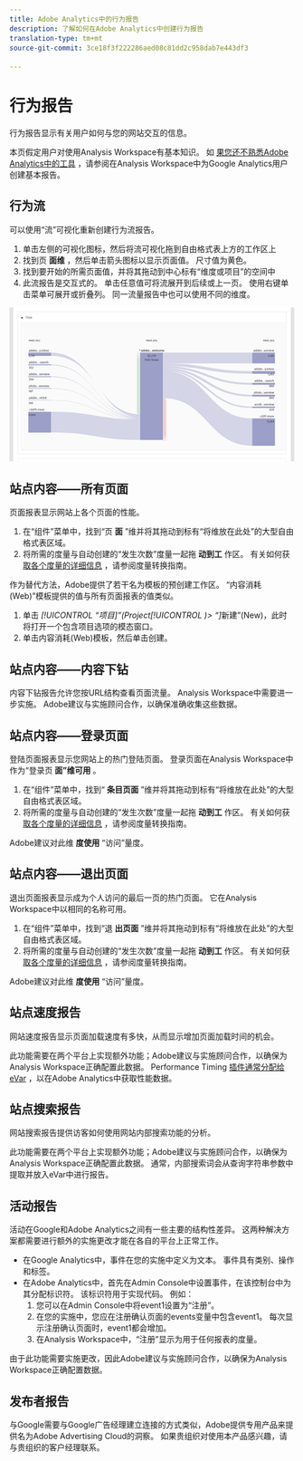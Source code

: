 ```yaml
---
title: Adobe Analytics中的行为报告
description: 了解如何在Adobe Analytics中创建行为报告
translation-type: tm+mt
source-git-commit: 3ce18f3f222286aed08c81dd2c958dab7e443df3

---
```



# 行为报告

行为报告显示有关用户如何与您的网站交互的信息。

本页假定用户对使用Analysis Workspace有基本知识。 如 [果您还不熟悉Adobe Analytics中的工具](create-report.md) ，请参阅在Analysis Workspace中为Google Analytics用户创建基本报告。

## 行为流

可以使用“流”可视化重新创建行为流报告。

1. 单击左侧的可视化图标，然后将流可视化拖到自由格式表上方的工作区上
2. 找到页 **面维** ，然后单击箭头图标以显示页面值。 尺寸值为黄色。
3. 找到要开始的所需页面值，并将其拖动到中心标有“维度或项目”的空间中
4. 此流报告是交互式的。 单击任意值可将流展开到后续或上一页。 使用右键单击菜单可展开或折叠列。 同一流量报告中也可以使用不同的维度。

![流量报告](/help/technotes/ga-to-aa/assets/flow.png)

## 站点内容——所有页面

页面报表显示网站上各个页面的性能。

1. 在“组件”菜单中，找到“页 **面** ”维并将其拖动到标有“将维放在此处”的大型自由格式表区域。
2. 将所需的度量与自动创建的“发生次数”度量一起拖 **动到工** 作区。 有关如何获 [取各个度量的详细信息](common-metrics.md) ，请参阅度量转换指南。

作为替代方法，Adobe提供了若干名为模板的预创建工作区。 “内容消耗(Web)”模板提供的值与所有页面报表的值类似。

1. 单击 *[!UICONTROL “项目]”(Project[!UICONTROL )&gt; “]*&#x200B;新建”(New)，此时将打开一个包含项目选项的模态窗口。
2. 单击内容消耗(Web)模板，然后单击创建。

## 站点内容——内容下钻

内容下钻报告允许您按URL结构查看页面流量。 Analysis Workspace中需要进一步实施。 Adobe建议与实施顾问合作，以确保准确收集这些数据。

## 站点内容——登录页面

登陆页面报表显示您网站上的热门登陆页面。 登录页面在Analysis Workspace中作为“登录页 **面”维可用** 。

1. 在“组件”菜单中，找到“ **条目页面** ”维并将其拖动到标有“将维放在此处”的大型自由格式表区域。
2. 将所需的度量与自动创建的“发生次数”度量一起拖 **动到工** 作区。 有关如何获 [取各个度量的详细信息](common-metrics.md) ，请参阅度量转换指南。

Adobe建议对此维 **度使用** “访问”量度。

## 站点内容——退出页面

退出页面报表显示成为个人访问的最后一页的热门页面。 它在Analysis Workspace中以相同的名称可用。

1. 在“组件”菜单中，找到“退 **出页面** ”维并将其拖动到标有“将维放在此处”的大型自由格式表区域。
2. 将所需的度量与自动创建的“发生次数”度量一起拖 **动到工** 作区。 有关如何获 [取各个度量的详细信息](common-metrics.md) ，请参阅度量转换指南。

Adobe建议对此维 **度使用** “访问”量度。

## 站点速度报告

网站速度报告显示页面加载速度有多快，从而显示增加页面加载时间的机会。

此功能需要在两个平台上实现额外功能；Adobe建议与实施顾问合作，以确保为Analysis Workspace正确配置此数据。 Performance Timing [插件通常分配给eVar](/help/implement/js-implementation/plugins/performancetiming.md) ，以在Adobe Analytics中获取性能数据。

## 站点搜索报告

网站搜索报告提供访客如何使用网站内部搜索功能的分析。

此功能需要在两个平台上实现额外功能；Adobe建议与实施顾问合作，以确保为Analysis Workspace正确配置此数据。 通常，内部搜索词会从查询字符串参数中提取并放入eVar中进行报告。

## 活动报告

活动在Google和Adobe Analytics之间有一些主要的结构性差异。 这两种解决方案都需要进行额外的实施更改才能在各自的平台上正常工作。

* 在Google Analytics中，事件在您的实施中定义为文本。 事件具有类别、操作和标签。
* 在Adobe Analytics中，首先在Admin Console中设置事件，在该控制台中为其分配标识符。 该标识符用于实现代码。 例如：
   1. 您可以在Admin Console中将event1设置为“注册”。
   2. 在您的实施中，您应在注册确认页面的events变量中包含event1。 每次显示注册确认页面时，event1都会增加。
   3. 在Analysis Workspace中，“注册”显示为用于任何报表的度量。

由于此功能需要实施更改，因此Adobe建议与实施顾问合作，以确保为Analysis Workspace正确配置数据。

## 发布者报告

与Google需要与Google广告经理建立连接的方式类似，Adobe提供专用产品来提供名为Adobe Advertising Cloud的洞察。 如果贵组织对使用本产品感兴趣，请与贵组织的客户经理联系。
